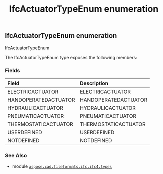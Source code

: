 ﻿---
title: IfcActuatorTypeEnum enumeration
second_title: Aspose.CAD for Python via .NET API References
description: 
type: docs
weight: 1940
url: /aspose.cad.fileformats.ifc.ifc4.types/ifcactuatortypeenum/
is_root: false
---

## IfcActuatorTypeEnum enumeration

IfcActuatorTypeEnum



The IfcActuatorTypeEnum type exposes the following members:

### Fields
| Field | Description |
| :- | :- |
| ELECTRICACTUATOR | ELECTRICACTUATOR |
| HANDOPERATEDACTUATOR | HANDOPERATEDACTUATOR |
| HYDRAULICACTUATOR | HYDRAULICACTUATOR |
| PNEUMATICACTUATOR | PNEUMATICACTUATOR |
| THERMOSTATICACTUATOR | THERMOSTATICACTUATOR |
| USERDEFINED | USERDEFINED |
| NOTDEFINED | NOTDEFINED |



### See Also
* module [`aspose.cad.fileformats.ifc.ifc4.types`](..)

